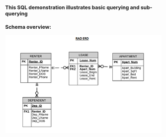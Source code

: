 ### This SQL demonstration illustrates basic querying and sub-querying
### Schema overview: 
![Schema](./Table%20Information.png)


